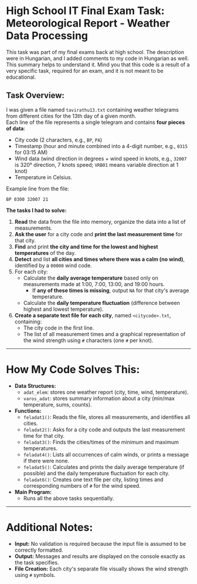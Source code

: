 # High School IT Final Exam Task: **Meteorological Report - Weather Data Processing**

This task was part of my final exams back at high school. The description were in Hungarian, and I added comments to my code in Hungarian as well. This summary helps to understand it. Mind you that this code is a result of a very specific task, required for an exam, and it is not meant to be educational.

## Task Overview:
I was given a file named `tavirathu13.txt` containing weather telegrams from different cities for the 13th day of a given month.  
Each line of the file represents a single telegram and contains **four pieces of data**:
- City code (2 characters, e.g., `BP`, `PA`)
- Timestamp (hour and minute combined into a 4-digit number, e.g., `0315` for 03:15 AM)
- Wind data (wind direction in degrees + wind speed in knots, e.g., `32007` is 320° direction, 7 knots speed; `VRB01` means variable direction at 1 knot)
- Temperature in Celsius.

Example line from the file:
```
BP 0300 32007 21
```

**The tasks I had to solve:**
1. **Read** the data from the file into memory, organize the data into a list of measurements.
2. **Ask the user** for a city code and **print the last measurement time** for that city.
3. **Find** and print **the city and time for the lowest and highest temperatures** of the day.
4. **Detect** and list **all cities and times where there was a calm (no wind)**, identified by a `00000` wind code.
5. For each city:
   - Calculate the **daily average temperature** based only on measurements made at 1:00, 7:00, 13:00, and 19:00 hours.
     - If **any of these times is missing**, output `NA` for that city's average temperature.
   - Calculate the **daily temperature fluctuation** (difference between highest and lowest temperature).
6. **Create a separate text file for each city**, named `<citycode>.txt`, containing:
   - The city code in the first line.
   - The list of all measurement times and a graphical representation of the wind strength using `#` characters (one `#` per knot).

---

# How My Code Solves This:

- **Data Structures:**
  - `adat_elem`: stores one weather report (city, time, wind, temperature).
  - `varos_adat`: stores summary information about a city (min/max temperature, sums, counts).
- **Functions:**
  - `feladat1()`: Reads the file, stores all measurements, and identifies all cities.
  - `feladat2()`: Asks for a city code and outputs the last measurement time for that city.
  - `feladat3()`: Finds the cities/times of the minimum and maximum temperatures.
  - `feladat4()`: Lists all occurrences of calm winds, or prints a message if there were none.
  - `feladat5()`: Calculates and prints the daily average temperature (if possible) and the daily temperature fluctuation for each city.
  - `feladat6()`: Creates one text file per city, listing times and corresponding numbers of `#` for the wind speed.
- **Main Program:**
  - Runs all the above tasks sequentially.

---

# Additional Notes:
- **Input:** No validation is required because the input file is assumed to be correctly formatted.
- **Output:** Messages and results are displayed on the console exactly as the task specifies.
- **File Creation:** Each city's separate file visually shows the wind strength using `#` symbols.
